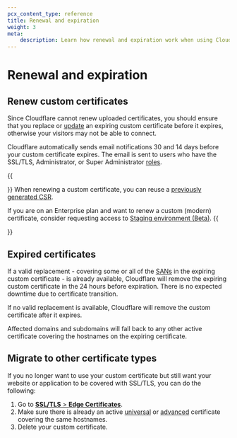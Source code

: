 ```yaml
---
pcx_content_type: reference
title: Renewal and expiration
weight: 3
meta:
    description: Learn how renewal and expiration work when using Cloudflare Custom SSL certificates.
---
```


# Renewal and expiration

## Renew custom certificates

Since Cloudflare cannot renew uploaded certificates, you should ensure that you replace or [update](/ssl/edge-certificates/custom-certificates/uploading/#update-an-existing-custom-certificate) an expiring custom certificate before it expires, otherwise your visitors may not be able to connect.

Cloudflare automatically sends email notifications 30 and 14 days before your custom certificate expires. The email is sent to users who have the SSL/TLS, Administrator, or Super Administrator [roles]((/fundamentals/setup/manage-members/)roles/).

{{<Aside type="note">}}
When renewing a custom certificate, you can reuse a [previously generated CSR](/ssl/edge-certificates/additional-options/certificate-signing-requests/).

If you are on an Enterprise plan and want to renew a custom (modern) certificate, consider requesting access to [Staging environment (Beta)](/ssl/edge-certificates/staging-environment/).
{{</Aside>}}

## Expired certificates

If a valid replacement - covering some or all of the [SANs](/fundamentals/reference/glossary/#subject-alternative-name-san) in the expiring custom certificate - is already available, Cloudflare will remove the expiring custom certificate in the 24 hours before expiration. There is no expected downtime due to certificate transition.

If no valid replacement is available, Cloudflare will remove the custom certificate after it expires.

Affected domains and subdomains will fall back to any other active certificate covering the hostnames on the expiring certificate.

## Migrate to other certificate types

If you no longer want to use your custom certificate but still want your website or application to be covered with SSL/TLS, you can do the following:

1. Go to [**SSL/TLS** > **Edge Certificates**](https://dash.cloudflare.com/?to=/:account/:zone/ssl-tls/edge-certificates).
2. Make sure there is already an active [universal](/ssl/edge-certificates/universal-ssl/) or [advanced](/ssl/edge-certificates/advanced-certificate-manager/) certificate covering the same hostnames.
3. Delete your custom certificate.